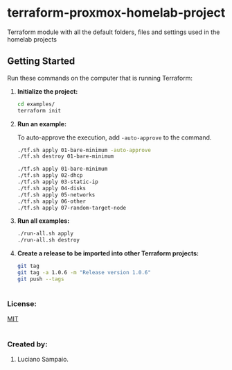 # terraform-proxmox-homelab-project
Terraform module with all the default folders, files and settings used in the homelab projects

## Getting Started

Run these commands on the computer that is running Terraform:

1. **Initialize the project:**
    ```bash
    cd examples/
    terraform init
    ```

1. **Run an example:**

    To auto-approve the execution, add `-auto-approve` to the command.
    ```bash
    ./tf.sh apply 01-bare-minimum -auto-approve
    ./tf.sh destroy 01-bare-minimum

    ./tf.sh apply 01-bare-minimum
    ./tf.sh apply 02-dhcp
    ./tf.sh apply 03-static-ip
    ./tf.sh apply 04-disks
    ./tf.sh apply 05-networks
    ./tf.sh apply 06-other
    ./tf.sh apply 07-random-target-node
    ```

1. **Run all examples:**
    ```bash
    ./run-all.sh apply
    ./run-all.sh destroy
    ```

1. **Create a release to be imported into other Terraform projects:**
    ```bash
    git tag
    git tag -a 1.0.6 -m "Release version 1.0.6"
    git push --tags
    ```

#
### License:

[MIT](LICENSE "MIT License")

#
### Created by:

1. Luciano Sampaio.
